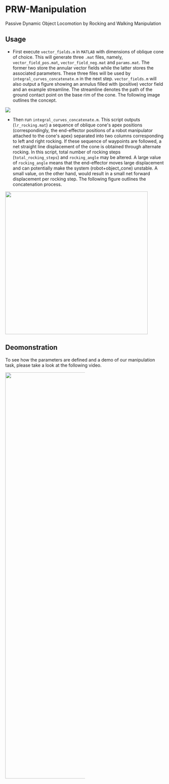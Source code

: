 # PRW-Manipulation
Passive Dynamic Object Locomotion by Rocking and Walking Manipulation

## Usage

- First execute `vector_fields.m` in `MATLAB` with dimensions of oblique cone of choice. This will generate three `.mat` files, namely, `vector_field_pos.mat`, `vector_field_neg.mat` and `params.mat`. The former two store the annular vector fields while the latter stores the associated parameters. These three files will be used by `integral_curves_concatenate.m` in the next step. `vector_fields.m` will also output a figure showing an annulus filled with (positive) vector field and an example streamline. The streamline denotes the path of the ground contact point on the base rim of the cone. The following image outlines the concept.


![](https://github.com/nazir-ust/PRW-Manipulation/blob/master/media/vector_field.png)

- Then run `integral_curves_concatenate.m`. This script outputs (`lr_rocking.mat`) a sequence of oblique cone's apex positions (correspondingly, the end-effector positions of a robot manipulator attached to the cone's apex) separated into two columns corresponding to left and right rocking. If these sequence of waypoints are followed, a net straight line displacement of the cone is obtained through alternate rocking. In this script, total number of rocking steps (`total_rocking_steps`) and `rocking_angle` may be altered. A large value of `rocking_angle` means that the end-effector moves large displacement and can potentially make the system (robot+object_cone) unstable. A small value, on the other hand, would result in a small net forward displacement per rocking step. The following figure outlines the concatenation process.


<img src="https://github.com/nazir-ust/PRW-Manipulation/blob/master/media/concatenation.png" width="450" height="450">

## Deomonstration
To see how the parameters are defined and a demo of our manipulation task, please take a look at the following video.


<a href="https://drive.google.com/file/d/1rxQy9nd6O5Jt5PxMQcQ-WqnGz0_dPL5v/view?usp=sharing"><img src="https://lh3.googleusercontent.com/JyIFBdyEsLwuUKHb34dDD-foJIwI7LqDNZKWyLc3v3hIBc8cDJgNKG69RNoBT-YgAy2B17KGmxvFPj5poUxd=w1280-h720-n-k-rw" style="width: 1280px; max-width: 50%; height: auto"/>
</a>

